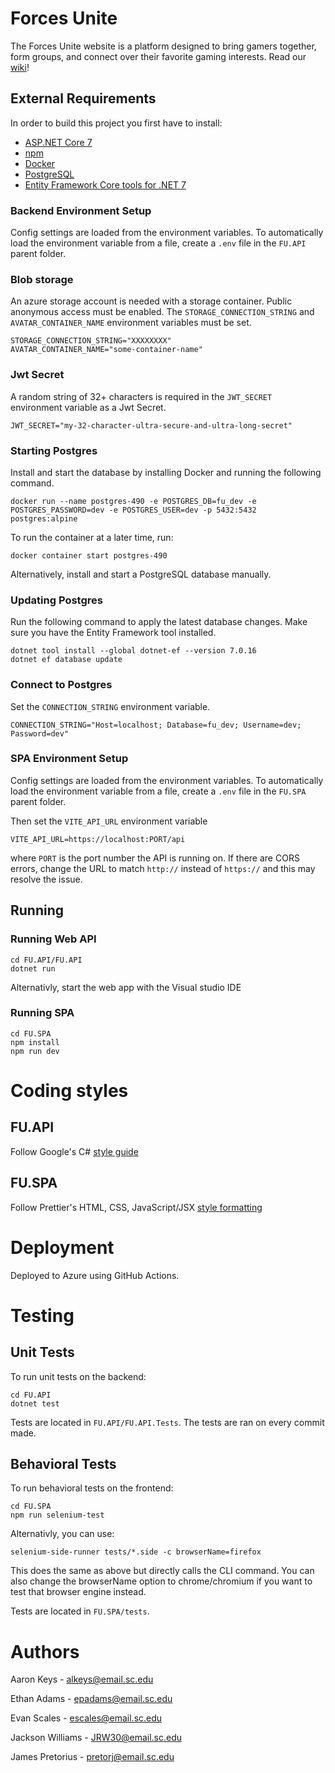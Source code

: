 # Forces Unite
The Forces Unite website is a platform designed to bring gamers together, form groups, and connect over their favorite gaming interests.
Read our [wiki](https://github.com/SCCapstone/PalmettoProgrammers/wiki/Project-Description)!

## External Requirements
In order to build this project you first have to install:
* [ASP.NET Core 7](https://learn.microsoft.com/en-us/aspnet/core/introduction-to-aspnet-core?view=aspnetcore-7.0)
* [npm](https://www.npmjs.com/package/npm)
* [Docker](https://www.docker.com/get-started/)
* [PostgreSQL](https://www.postgresql.org/download/)
* [Entity Framework Core tools for .NET 7](https://learn.microsoft.com/en-us/ef/core/cli/)

### Backend Environment Setup
Config settings are loaded from the environment variables. To automatically load the environment variable from a file, create a `.env` file in the `FU.API` parent folder.

### Blob storage
An azure storage account is needed with a storage container. Public anonymous access must be enabled. The `STORAGE_CONNECTION_STRING` and `AVATAR_CONTAINER_NAME` environment variables must be set.
```
STORAGE_CONNECTION_STRING="XXXXXXXX"
AVATAR_CONTAINER_NAME="some-container-name"
```

### Jwt Secret
A random string of 32+ characters is required in the `JWT_SECRET` environment variable as a Jwt Secret.
```
JWT_SECRET="my-32-character-ultra-secure-and-ultra-long-secret"
```
### Starting Postgres
Install and start the database by installing Docker and running the following command.
```
docker run --name postgres-490 -e POSTGRES_DB=fu_dev -e POSTGRES_PASSWORD=dev -e POSTGRES_USER=dev -p 5432:5432 postgres:alpine
```
To run the container at a later time, run:
```
docker container start postgres-490
```

Alternatively, install and start a PostgreSQL database manually.

### Updating Postgres
Run the following command to apply the latest database changes.
Make sure you have the Entity Framework tool installed.
```
dotnet tool install --global dotnet-ef --version 7.0.16
dotnet ef database update
```

### Connect to Postgres
Set the `CONNECTION_STRING` environment variable.
```
CONNECTION_STRING="Host=localhost; Database=fu_dev; Username=dev; Password=dev"
```

### SPA Environment Setup
Config settings are loaded from the environment variables. To automatically load the environment variable from a file, create a `.env` file in the `FU.SPA` parent folder.

Then set the `VITE_API_URL` environment variable
```
VITE_API_URL=https://localhost:PORT/api
```
where `PORT` is the port number the API is running on. If there are CORS errors, change the URL to match `http://` instead of `https://` and this may resolve the issue.

## Running
### Running Web API
```
cd FU.API/FU.API
dotnet run
```
Alternativly, start the web app  with the Visual studio IDE
### Running SPA
```
cd FU.SPA
npm install
npm run dev
```

# Coding styles
## FU.API
Follow Google's C# [style guide](https://google.github.io/styleguide/csharp-style.html)
## FU.SPA
Follow Prettier's HTML, CSS, JavaScript/JSX [style formatting](https://prettier.io/docs/en/)

# Deployment
Deployed to Azure using GitHub Actions.

# Testing
## Unit Tests
To run unit tests on the backend:
```
cd FU.API
dotnet test
```
Tests are located in `FU.API/FU.API.Tests`.
The tests are ran on every commit made.

## Behavioral Tests
To run behavioral tests on the frontend:
```
cd FU.SPA
npm run selenium-test
```
Alternativly, you can use:
```
selenium-side-runner tests/*.side -c browserName=firefox
```
This does the same as above but directly calls the CLI command. You can also change the browserName
option to chrome/chromium if you want to test that browser engine instead.

Tests are located in `FU.SPA/tests`.

# Authors
Aaron Keys - alkeys@email.sc.edu

Ethan Adams - epadams@email.sc.edu

Evan Scales - escales@email.sc.edu

Jackson Williams - JRW30@email.sc.edu

James Pretorius - pretorj@email.sc.edu
